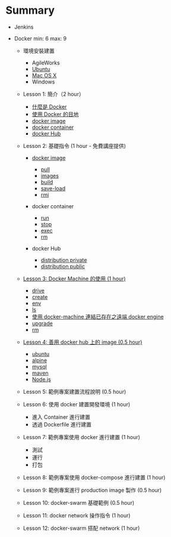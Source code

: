 Summary
=======

-	Jenkins
-	Docker min: 6 max: 9

	-	環境安裝建置

		-	AgileWorks
		-	[Ubuntu](docker/install/ubuntu/README.md)
		-	[Mac OS X](docker/install/osx/README.md)
		-	Windows

	-	Lesson 1: 簡介（2 hour）

		-	[什麼是 Docker](docker/intro/what/README.md)
		-	[使用 Docker 的目地](docker/intro/why/README.md)
		-	[docker image](docker/intro/image/README.md)
		-	[docker container](docker/intro/container/README.md)
		-	[docker Hub](docker/intro/hub/README.md)

	-	Lesson 2: 基礎指令 (1 hour - 免費講座提供)

		-	[docker image](docker/basic/image/README.md)

			-	[pull](docker/basic/image/pull/README.md)
			-	[images](docker/basic/image/images/README.md)
			-	[build](docker/basic/image/build/README.md)
			-	[save-load](docker/basic/image/save-load/README.md)
			-	[rmi](docker/basic/image/rmi/README.md)

		-	docker container

			-	[run](docker/basic/container/run/README.md)
			-	[stop](docker/basic/container/stop/README.md)
			-	[exec](docker/basic/container/exec/README.md)
			-	[rm](docker/basic/container/rm/README.md)

		-	docker Hub

			-	[distribution private](docker/basic/hub/distribution-private/README.md)
			-	[distribution public](docker/basic/hub/distribution-public/README.md)

	-	[Lesson 3: Docker Machine 的使用 (1 hour)](docker/machine/README.md)

		-	[drive](docker/machine/drive/README.md)
		-	[create](docker/machine/create/README.md)
		-	[env](docker/machine/env/README.md)
		-	[ls](docker/machine/ls/README.md)
		-	[使用 docker-machine 連結已存在之遠端 docker engine](docker/machine/exist-remote-docker/README.md)
		-	[upgrade](docker/machine/upgrade/README.md)
		-	[rm](docker/machine/rm/README.md)

	-	[Lesson 4: 善用 docker hub 上的 image (0.5 hour)](docker/hub/README.md)

		-	[ubuntu](docker/hub/ubuntu/README.md)
		-	[alpine](docker/hub/alpine/README.md)
		-	[mysql](docker/hub/mysql/README.md)
		-	[maven](docker/hub/maven/README.md)
		-	[Node.js](docker/hub/nodejs/README.md)

	-	Lesson 5: 範例專案建置流程說明 (0.5 hour)

	-	Lesson 6: 使用 docker 建置開發環境 (1 hour)

		-	進入 Container 進行建置
		-	透過 Dockerfile 進行建置

	-	Lesson 7: 範例專案使用 docker 進行建置 (1 hour)

		-	測試
		-	運行
		-	打包

	-	Lesson 8: 範例專案使用 docker-compose 進行建置 (1 hour)

	-	Lesson 9: 範例專案進行 production image 製作 (0.5 hour)

	-	Lesson 10: docker-swarm 基礎範例 (0.5 hour)

	-	Lesson 11: docker network 操作指令 (1 hour)

	-	Lesson 12: docker-swarm 搭配 network (1 hour)

